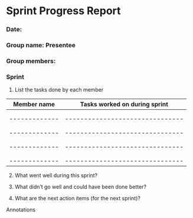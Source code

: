 # Sprint Progress Report 
### Date:   
### Group name: Presentee
### Group members: 
### Sprint #   
 
1. List the tasks done by each member 

| Member name | Tasks worked on during sprint |
|-------------|-------------------------------|
|             |                               |
|             |                               |
|-------------|-------------------------------|
|             |                               |
|             |                               |
|-------------|-------------------------------|
|             |                               |
|             |                               |
|-------------|-------------------------------|
|             |                               |
|             |                               |
|-------------|-------------------------------|
  
 
 
 
 
 
 
  
 
 
 
 
 
 
 
  
 
 
 
 
 
 
 
  
 
 
 
 
 
 
 
 
2. What went well during this sprint? 
 
 
 
 
 
 
 
 
 
 
3. What didn’t go well and could have been done better? 
 
 
 
 
 
 
 
 
 
 
 
4. What are the next action items (for the next sprint)? 
 
Annotations

